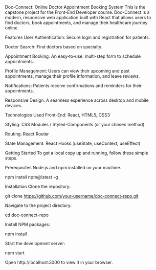 Doc-Connect: Online Doctor Appointment Booking System
This is the capstone project for the Front-End Developer course. Doc-Connect is a modern, responsive web application built with React that allows users to find doctors, book appointments, and manage their healthcare journey online.

Features
User Authentication: Secure login and registration for patients.

Doctor Search: Find doctors based on specialty.

Appointment Booking: An easy-to-use, multi-step form to schedule appointments.

Profile Management: Users can view their upcoming and past appointments, manage their profile information, and leave reviews.

Notifications: Patients receive confirmations and reminders for their appointments.

Responsive Design: A seamless experience across desktop and mobile devices.

Technologies Used
Front-End: React, HTML5, CSS3

Styling: CSS Modules / Styled-Components (or your chosen method)

Routing: React Router

State Management: React Hooks (useState, useContext, useEffect)

Getting Started
To get a local copy up and running, follow these simple steps.

Prerequisites
Node.js and npm installed on your machine.

npm install npm@latest -g

Installation
Clone the repository:

git clone https://github.com/your-username/doc-connect-repo.git

Navigate to the project directory:

cd doc-connect-repo

Install NPM packages:

npm install

Start the development server:

npm start

Open http://localhost:3000 to view it in your browser.